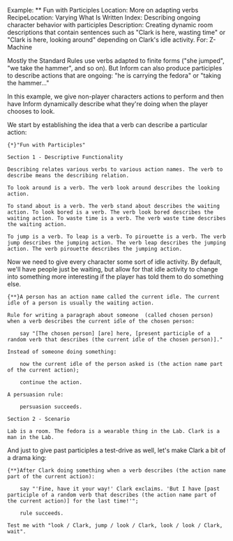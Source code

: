Example: ** Fun with Participles
Location: More on adapting verbs
RecipeLocation: Varying What Is Written
Index: Describing ongoing character behavior with participles
Description: Creating dynamic room descriptions that contain sentences such as "Clark is here, wasting time" or "Clark is here, looking around" depending on Clark's idle activity.
For: Z-Machine

  
Mostly the Standard Rules use verbs adapted to finite forms ("she jumped", "we take the hammer", and so on). But Inform can also produce participles to describe actions that are ongoing: "he is carrying the fedora" or "taking the hammer..."

  
In this example, we give non-player characters actions to perform and then have Inform dynamically describe what they're doing when the player chooses to look.

  
We start by establishing the idea that a verb can describe a particular action:

  

``` inform7
{*}"Fun with Participles"

Section 1 - Descriptive Functionality

Describing relates various verbs to various action names. The verb to describe means the describing relation.

To look around is a verb. The verb look around describes the looking action.

To stand about is a verb. The verb stand about describes the waiting action. To look bored is a verb. The verb look bored describes the waiting action. To waste time is a verb. The verb waste time describes the waiting action.

To jump is a verb. To leap is a verb. To pirouette is a verb. The verb jump describes the jumping action. The verb leap describes the jumping action. The verb pirouette describes the jumping action.
```

  
Now we need to give every character some sort of idle activity. By default, we'll have people just be waiting, but allow for that idle activity to change into something more interesting if the player has told them to do something else.

  

``` inform7
{**}A person has an action name called the current idle. The current idle of a person is usually the waiting action.

Rule for writing a paragraph about someone  (called chosen person) when a verb describes the current idle of the chosen person:

	say "[The chosen person] [are] here, [present participle of a random verb that describes (the current idle of the chosen person)]."

Instead of someone doing something:

	now the current idle of the person asked is (the action name part of the current action);

	continue the action.

A persuasion rule:

	persuasion succeeds.

Section 2 - Scenario

Lab is a room. The fedora is a wearable thing in the Lab. Clark is a man in the Lab.
```

  
And just to give past participles a test-drive as well, let's make Clark a bit of a drama king:

  

``` inform7
{**}After Clark doing something when a verb describes (the action name part of the current action):

	say "'Fine, have it your way!' Clark exclaims. 'But I have [past participle of a random verb that describes (the action name part of the current action)] for the last time!'";

	rule succeeds.

Test me with "look / Clark, jump / look / Clark, look / look / Clark, wait".
```

